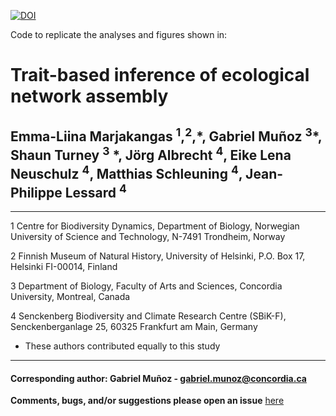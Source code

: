 

[![DOI](https://zenodo.org/badge/232598249.svg)](https://zenodo.org/badge/latestdoi/232598249)


Code to replicate the analyses and figures shown in:
# Trait-based inference of ecological network assembly
## Emma-Liina Marjakangas <sup>1</sup>,<sup>2</sup>,\*, Gabriel Muñoz <sup>3</sup>\*, Shaun Turney <sup>3</sup> \*, Jörg Albrecht <sup>4</sup>, Eike Lena Neuschulz <sup>4</sup>, Matthias Schleuning <sup>4</sup>, Jean-Philippe Lessard <sup>4</sup>

-----------
1 Centre for Biodiversity Dynamics, Department of Biology, Norwegian University of Science and Technology, N-7491 Trondheim, Norway

2 Finnish Museum of Natural History, University of Helsinki, P.O. Box 17, Helsinki FI-00014, Finland

3 Department of Biology, Faculty of Arts and Sciences, Concordia University, Montreal, Canada

4 Senckenberg Biodiversity and Climate Research Centre (SBiK-F), Senckenberganlage 25, 60325 Frankfurt am Main, Germany

* These authors contributed equally to this study
-----------

#### Corresponding author: Gabriel Muñoz - gabriel.munoz@concordia.ca



**Comments, bugs, and/or suggestions please open an issue** [here](https://github.com/fgabriel1891/TraitBasedNetworks/issues/new)

